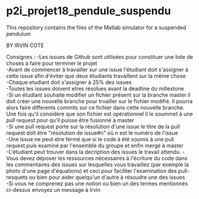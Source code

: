 # p2i_projet18_pendule_suspendu
This repository contains the files of the Matlab simulator for a suspended pendulum

BY IRVIN COTE

Consignes : 
-Les issues de Github sont utilisées pour constituer une liste de choses à faire pour terminer le projet <br />
-Avant de commencer à travailler sur une issue l'étudiant doit s'assigner à cette issue afin d'éviter que deux étudiants travaillent sur la même chose<br />
-Chaque etudiant doit s'assigner à 25% des issues <br />
-Toutes les issues doivent etres résolues avant la deadline du millestone <br />
-Si un étudiant souhaite modifier un fichier présent sur la branche master il doit créer une nouvelle branche pour trvailler sur le fichier modifié. Il pourra alors faire differents commits sur ce fichier dans cette nouvelle branche. Une fois qu'il considère que son fichier est opérationnel il le soummet à une pull request pour qu'il puisse être fusionné à master<br />
-Si une pull request porte sur la résolution d'une issue le titre de la pull request doît être "résolution de issue#n" où n est le numéro de l'issue <br />
-Une issue ne peut etre fermé que si le code à été soumis à une pull request puis examiné par l'ensemble du groupe et enfin mergé à master <br />
-L'étudiant peut trouver dans la decription des issues le travail attendu.
-Vous devez déposer les ressources nécessaires à l'écriture du code dans les commentaires des issues sur lesquelles vous travaillez (par exemple la photo d'une page d'équations)
 et ceci pour faciliter l'examination des pull-resquets ou bien pour aider quelqu'un d'autre à résoudre une des issues <br />
-Si vous ne comprenez pas une notion ou bien un des termes mentionnés ci-dessus envoyez un message à Irvin <br />
